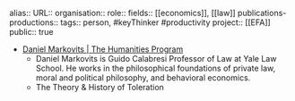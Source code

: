 alias::
URL::
organisation::
role::
fields:: [[economics]], [[law]] 
publications-productions:: 
tags:: person, #keyThinker #productivity 
project:: [[EFA]] 
public:: true

- [Daniel Markovits | The Humanities Program](https://humanities.yale.edu/people/daniel-markovits)
	- Daniel Markovits is Guido Calabresi Professor of Law at Yale Law School. He works in the philosophical foundations of private law, moral and political philosophy, and behavioral economics.
	- The Theory & History of Toleration